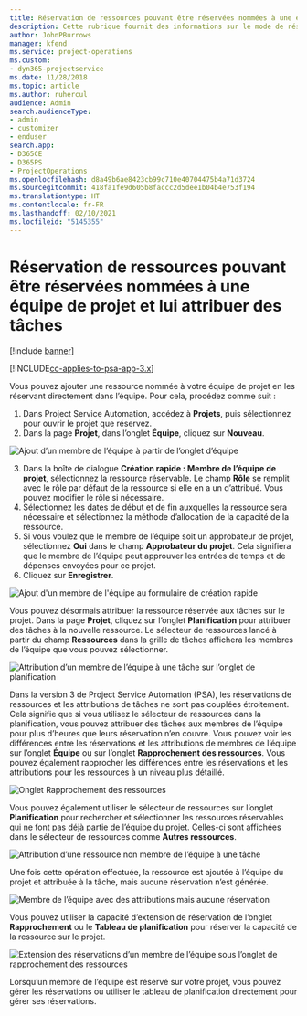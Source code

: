 ```yaml
---
title: Réservation de ressources pouvant être réservées nommées à une équipe de projet et lui attribuer des tâches
description: Cette rubrique fournit des informations sur le mode de réservation de ressources nommées dans les équipes de projet et leur attribution de tâches.
author: JohnPBurrows
manager: kfend
ms.service: project-operations
ms.custom:
- dyn365-projectservice
ms.date: 11/28/2018
ms.topic: article
ms.author: ruhercul
audience: Admin
search.audienceType:
- admin
- customizer
- enduser
search.app:
- D365CE
- D365PS
- ProjectOperations
ms.openlocfilehash: d8a49b6ae8423cb99c710e40704475b4a71d3724
ms.sourcegitcommit: 418fa1fe9d605b8faccc2d5dee1b04b4e753f194
ms.translationtype: HT
ms.contentlocale: fr-FR
ms.lasthandoff: 02/10/2021
ms.locfileid: "5145355"
---
```

# <a name="book-named-bookable-resources-to-a-project-team-and-assign-tasks"></a>Réservation de ressources pouvant être réservées nommées à une équipe de projet et lui attribuer des tâches 

[!include [banner](../includes/psa-now-project-operations.md)]

[!INCLUDE[cc-applies-to-psa-app-3.x](../includes/cc-applies-to-psa-app-3x.md)]

Vous pouvez ajouter une ressource nommée à votre équipe de projet en les réservant directement dans l’équipe. Pour cela, procédez comme suit :

1. Dans Project Service Automation, accédez à **Projets**, puis sélectionnez pour ouvrir le projet que réservez.
2. Dans la page **Projet**, dans l’onglet **Équipe**, cliquez sur **Nouveau**. 

![Ajout d’un membre de l’équipe à partir de l’onglet d’équipe](media/RM-how-to-1.png)

3. Dans la boîte de dialogue **Création rapide : Membre de l’équipe de projet**, sélectionnez la ressource réservable. Le champ **Rôle** se remplit avec le rôle par défaut de la ressource si elle en a un d’attribué. Vous pouvez modifier le rôle si nécessaire. 
4. Sélectionnez les dates de début et de fin auxquelles la ressource sera nécessaire et sélectionnez la méthode d’allocation de la capacité de la ressource. 
5. Si vous voulez que le membre de l’équipe soit un approbateur de projet, sélectionnez **Oui** dans le champ **Approbateur du projet**. Cela signifiera que le membre de l’équipe peut approuver les entrées de temps et de dépenses envoyées pour ce projet. 
6. Cliquez sur **Enregistrer**.

![Ajout d'un membre de l'équipe au formulaire de création rapide](media/RM-how-to-2.png)


Vous pouvez désormais attribuer la ressource réservée aux tâches sur le projet. Dans la page **Projet**, cliquez sur l’onglet **Planification** pour attribuer des tâches à la nouvelle ressource. Le sélecteur de ressources lancé à partir du champ **Ressources** dans la grille de tâches affichera les membres de l’équipe que vous pouvez sélectionner.

![Attribution d’un membre de l’équipe à une tâche sur l’onglet de planification](media/RM-how-to-3.png)

Dans la version 3 de Project Service Automation (PSA), les réservations de ressources et les attributions de tâches ne sont pas couplées étroitement. Cela signifie que si vous utilisez le sélecteur de ressources dans la planification, vous pouvez attribuer des tâches aux membres de l’équipe pour plus d’heures que leurs réservation n’en couvre.
Vous pouvez voir les différences entre les réservations et les attributions de membres de l’équipe sur l’onglet **Équipe** ou sur l’onglet **Rapprochement des ressources**. Vous pouvez également rapprocher les différences entre les réservations et les attributions pour les ressources à un niveau plus détaillé.

![Onglet Rapprochement des ressources](media/RM-how-to-4.png)

Vous pouvez également utiliser le sélecteur de ressources sur l’onglet **Planification** pour rechercher et sélectionner les ressources réservables qui ne font pas déjà partie de l’équipe du projet. Celles-ci sont affichées dans le sélecteur de ressources comme **Autres ressources**.

![Attribution d’une ressource non membre de l’équipe à une tâche](media/RM-how-to-5.png)

Une fois cette opération effectuée, la ressource est ajoutée à l’équipe du projet et attribuée à la tâche, mais aucune réservation n’est générée.

![Membre de l’équipe avec des attributions mais aucune réservation](media/RM-how-to-6.png)

Vous pouvez utiliser la capacité d’extension de réservation de l’onglet **Rapprochement** ou le **Tableau de planification** pour réserver la capacité de la ressource sur le projet.

![Extension des réservations d’un membre de l’équipe sous l’onglet de rapprochement des ressources](media/RM-how-to-7.png)

Lorsqu’un membre de l’équipe est réservé sur votre projet, vous pouvez gérer les réservations ou utiliser le tableau de planification directement pour gérer ses réservations.

